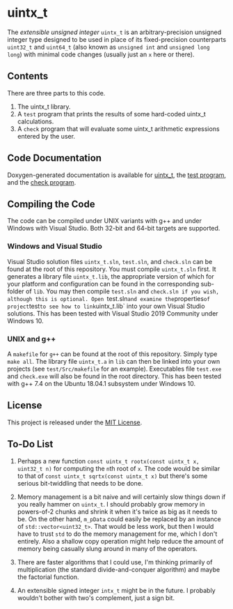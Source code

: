# uintx_t

The *extensible unsigned integer* `uintx_t` is an arbitrary-precision
unsigned integer type designed to be used in place of its fixed-precision
counterparts `uint32_t` and `uint64_t` (also known as `unsigned int` and 
`unsigned long long`) with minimal code changes (usually just an `x` here or there).

## Contents

There are three parts to this code.
1. The uintx_t library.
2. A `test` program that  prints the results of some hard-coded uintx_t calculations.
2. A `check` program that will evaluate some uintx_t arithmetic expressions entered by the user.

## Code Documentation

Doxygen-generated documentation is available for
[uintx_t](https://ian-parberry.github.io/uintx_t),
the
[test program](https://ian-parberry.github.io/uintx_t/html2),
and the
[check program](https://ian-parberry.github.io/uintx_t/html3).

## Compiling the Code

The code can be compiled under UNIX variants with g++ and under Windows
with Visual Studio. Both 32-bit and 64-bit targets are supported. 

### Windows and Visual Studio

Visual Studio solution files `uintx_t.sln`, `test.sln`, and `check.sln`
can be found at the root of this repository.
 You must compile `uintx_t.sln` first. It generates
a library file `uintx_t.lib`, the appropriate version of which for your platform and
configuration can be found in the corresponding sub-folder of `lib`.
You may then compile `test.sln` and `check.sln if you wish, although this is optional.
Open `test.sln` and examine the `properties` of project `test` to see how
to link `uintx_t.lib` into your own Visual Studio solutions.
This has been tested with Visual Studio 2019 Community under Windows 10.

### UNIX and g++

A `makefile` for `g++` can be found at the root of this repository. Simply type `make all`.
The library file `uintx_t.a` in `lib` can then be linked into your own projects
(see `test/Src/makefile` for an example).
Executables file `test.exe` and `check.exe` will also be found in the root directory. 
This has been tested with g++ 7.4 on the Ubuntu 18.04.1 subsystem under Windows 10.

## License

This project is released under the [MIT License](https://github.com/Ian-Parberry/Tourney/blob/master/LICENSE).

## To-Do List

1. Perhaps a new function `const uintx_t rootx(const uintx_t x, uint32_t n)` for computing the `n`th root of `x`. The code would be similar to that of `const uintx_t sqrtx(const uintx_t x)` but there's some serious bit-twiddling that needs to be done.

2. Memory management is a bit naive and will certainly slow things down if you really hammer on `uintx_t`. I should probably grow memory in powers-of-2 chunks and shrink it when it's twice as big as it needs to be. On the other hand, `m_pData` could easily be replaced by an instance of `std::vector<uint32_t>`. That would be less work, but then I would have to trust `std` to do the memory management for me, which I don't entirely. Also a shallow copy operation might help reduce the amount of memory being casually slung around in many of the operators.

3. There are faster algorithms that I could use, I'm thinking primarily of multiplication (the standard divide-and-conquer algorithm) and maybe the factorial function.

4. An extensible signed integer `intx_t` might be in the future. I probably wouldn't bother with two's complement, just a sign bit.